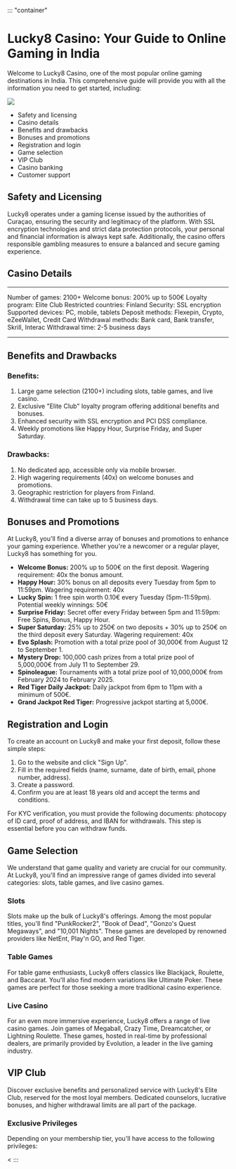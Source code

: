 ::: \"container\"
# Lucky8 Casino: Your Guide to Online Gaming in India

Welcome to Lucky8 Casino, one of the most popular online gaming
destinations in India. This comprehensive guide will provide you with
all the information you need to get started, including:

[![](https://i.imgur.com/JJwkDm3.png)](https://traff.sbs/frcas)

-   Safety and licensing
-   Casino details
-   Benefits and drawbacks
-   Bonuses and promotions
-   Registration and login
-   Game selection
-   VIP Club
-   Casino banking
-   Customer support

## Safety and Licensing

Lucky8 operates under a gaming license issued by the authorities of
Curaçao, ensuring the security and legitimacy of the platform. With SSL
encryption technologies and strict data protection protocols, your
personal and financial information is always kept safe. Additionally,
the casino offers responsible gambling measures to ensure a balanced and
secure gaming experience.

## Casino Details

  ----------------------- -------------------------------------------
  Number of games:        2100+
  Welcome bonus:          200% up to 500€
  Loyalty program:        Elite Club
  Restricted countries:   Finland
  Security:               SSL encryption
  Supported devices:      PC, mobile, tablets
  Deposit methods:        Flexepin, Crypto, eZeeWallet, Credit Card
  Withdrawal methods:     Bank card, Bank transfer, Skrill, Interac
  Withdrawal time:        2-5 business days
  ----------------------- -------------------------------------------

## Benefits and Drawbacks

### Benefits:

1.  Large game selection (2100+) including slots, table games, and live
    casino.
2.  Exclusive "Elite Club" loyalty program offering additional
    benefits and bonuses.
3.  Enhanced security with SSL encryption and PCI DSS compliance.
4.  Weekly promotions like Happy Hour, Surprise Friday, and Super
    Saturday.

### Drawbacks:

1.  No dedicated app, accessible only via mobile browser.
2.  High wagering requirements (40x) on welcome bonuses and promotions.
3.  Geographic restriction for players from Finland.
4.  Withdrawal time can take up to 5 business days.

## Bonuses and Promotions

At Lucky8, you\'ll find a diverse array of bonuses and promotions to
enhance your gaming experience. Whether you\'re a newcomer or a regular
player, Lucky8 has something for you.

-   **Welcome Bonus:** 200% up to 500€ on the first deposit. Wagering
    requirement: 40x the bonus amount.
-   **Happy Hour:** 30% bonus on all deposits every Tuesday from 5pm to
    11:59pm. Wagering requirement: 40x
-   **Lucky Spin:** 1 free spin worth 0.10€ every Tuesday (5pm-11:59pm).
    Potential weekly winnings: 50€
-   **Surprise Friday:** Secret offer every Friday between 5pm and
    11:59pm: Free Spins, Bonus, Happy Hour.
-   **Super Saturday:** 25% up to 250€ on two deposits + 30% up to 250€
    on the third deposit every Saturday. Wagering requirement: 40x
-   **Evo Splash:** Promotion with a total prize pool of 30,000€ from
    August 12 to September 1.
-   **Mystery Drop:** 100,000 cash prizes from a total prize pool of
    5,000,000€ from July 11 to September 29.
-   **Spinoleague:** Tournaments with a total prize pool of 10,000,000€
    from February 2024 to February 2025.
-   **Red Tiger Daily Jackpot:** Daily jackpot from 6pm to 11pm with a
    minimum of 500€.
-   **Grand Jackpot Red Tiger:** Progressive jackpot starting at 5,000€.

## Registration and Login

To create an account on Lucky8 and make your first deposit, follow these
simple steps:

1.  Go to the website and click "Sign Up".
2.  Fill in the required fields (name, surname, date of birth, email,
    phone number, address).
3.  Create a password.
4.  Confirm you are at least 18 years old and accept the terms and
    conditions.

For KYC verification, you must provide the following documents:
photocopy of ID card, proof of address, and IBAN for withdrawals. This
step is essential before you can withdraw funds.

## Game Selection

We understand that game quality and variety are crucial for our
community. At Lucky8, you\'ll find an impressive range of games divided
into several categories: slots, table games, and live casino games.

### Slots

Slots make up the bulk of Lucky8\'s offerings. Among the most popular
titles, you\'ll find "PunkRocker2", "Book of Dead",
"Gonzo\'s Quest Megaways", and "10,001 Nights". These games
are developed by renowned providers like NetEnt, Play\'n GO, and Red
Tiger.

### Table Games

For table game enthusiasts, Lucky8 offers classics like Blackjack,
Roulette, and Baccarat. You\'ll also find modern variations like
Ultimate Poker. These games are perfect for those seeking a more
traditional casino experience.

### Live Casino

For an even more immersive experience, Lucky8 offers a range of live
casino games. Join games of Megaball, Crazy Time, Dreamcatcher, or
Lightning Roulette. These games, hosted in real-time by professional
dealers, are primarily provided by Evolution, a leader in the live
gaming industry.

## VIP Club

Discover exclusive benefits and personalized service with Lucky8\'s
Elite Club, reserved for the most loyal members. Dedicated counselors,
lucrative bonuses, and higher withdrawal limits are all part of the
package.

### Exclusive Privileges

Depending on your membership tier, you\'ll have access to the following
privileges:

\<
:::

